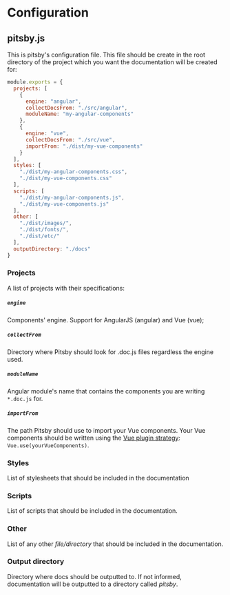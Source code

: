 # Configuration

## pitsby.js

This is pitsby's configuration file. This file should be create in the root directory of the project which you want the documentation will be created for:

``` javascript
module.exports = {
  projects: [
    {
      engine: "angular",
      collectDocsFrom: "./src/angular",
      moduleName: "my-angular-components"
    },
    {
      engine: "vue",
      collectDocsFrom: "./src/vue",
      importFrom: "./dist/my-vue-components"
    }
  ],
  styles: [
    "./dist/my-angular-components.css",
    "./dist/my-vue-components.css"
  ],
  scripts: [
    "./dist/my-angular-components.js",
    "./dist/my-vue-components.js"
  ],
  other: [
    "./dist/images/",
    "./dist/fonts/",
    "./dist/etc/"
  ],
  outputDirectory: "./docs"
}

```

### Projects
A list of projects with their specifications:

##### `engine`
Components' engine. Support for AngularJS (angular) and Vue (vue);

##### `collectFrom`
Directory where Pitsby should look for .doc.js files regardless the engine used.

##### `moduleName`
Angular module's name that contains the components you are writing `*.doc.js` for.

##### `importFrom`
The path Pitsby should use to import your Vue components. Your Vue components should be written using the [Vue plugin strategy](https://vuejs.org/v2/guide/plugins.html): `Vue.use(yourVueComponents)`.

### Styles
List of stylesheets that should be included in the documentation

### Scripts
List of scripts that should be included in the documentation.

### Other
List of any other *file/directory* that should be included in the documentation.

### Output directory
Directory where docs should be outputted to. If not informed, documentation will be outputted to a directory called *pitsby*.
